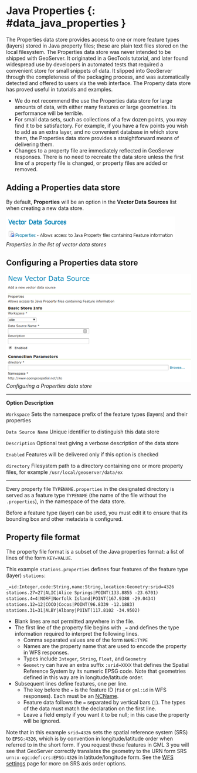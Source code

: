 # Java Properties {: #data_java_properties }

The Properties data store provides access to one or more feature types (layers) stored in Java property files; these are plain text files stored on the local filesystem. The Properties data store was never intended to be shipped with GeoServer. It originated in a GeoTools tutorial, and later found widespread use by developers in automated tests that required a convenient store for small snippets of data. It slipped into GeoServer through the completeness of the packaging process, and was automatically detected and offered to users via the web interface. The Property data store has proved useful in tutorials and examples.

-   We do not recommend the use the Properties data store for large amounts of data, with either many features or large geometries. Its performance will be terrible.
-   For small data sets, such as collections of a few dozen points, you may find it to be satisfactory. For example, if you have a few points you wish to add as an extra layer, and no convenient database in which store them, the Properties data store provides a straightforward means of delivering them.
-   Changes to a property file are immediately reflected in GeoServer responses. There is no need to recreate the data store unless the first line of a property file is changed, or property files are added or removed.

## Adding a Properties data store

By default, **Properties** will be an option in the **Vector Data Sources** list when creating a new data store.

![](images/propertiescreate.png)
*Properties in the list of vector data stores*

## Configuring a Properties data store

![](images/propertiesconfigure.png)
*Configuring a Properties data store*

  -------------------- ------------------------------------------------------------------------------------------------------------------
  **Option**           **Description**

  `Workspace`          Sets the namespace prefix of the feature types (layers) and their properties

  `Data Source Name`   Unique identifier to distinguish this data store

  `Description`        Optional text giving a verbose description of the data store

  `Enabled`            Features will be delivered only if this option is checked

  `directory`          Filesystem path to a directory containing one or more property files, for example `/usr/local/geoserver/data/ex`
  -------------------- ------------------------------------------------------------------------------------------------------------------

Every property file `TYPENAME.properties` in the designated directory is served as a feature type `TYPENAME` (the name of the file without the `.properties`), in the namespace of the data store.

Before a feature type (layer) can be used, you must edit it to ensure that its bounding box and other metadata is configured.

## Property file format

The property file format is a subset of the Java properties format: a list of lines of the form `KEY=VALUE`.

This example `stations.properties` defines four features of the feature type (layer) `stations`:

    _=id:Integer,code:String,name:String,location:Geometry:srid=4326
    stations.27=27|ALIC|Alice Springs|POINT(133.8855 -23.6701)
    stations.4=4|NORF|Norfolk Island|POINT(167.9388 -29.0434)
    stations.12=12|COCO|Cocos|POINT(96.8339 -12.1883)
    stations.31=31|ALBY|Albany|POINT(117.8102 -34.9502)

-   Blank lines are not permitted anywhere in the file.
-   The first line of the property file begins with `_=` and defines the type information required to interpret the following lines.
    -   Comma separated values are of the form `NAME:TYPE`
    -   Names are the property name that are used to encode the property in WFS responses.
    -   Types include `Integer`, `String`, `Float`, and `Geometry`
    -   `Geometry` can have an extra suffix `:srid=XXXX` that defines the Spatial Reference System by its numeric EPSG code. Note that geometries defined in this way are in longitude/latitude order.
-   Subsequent lines define features, one per line.
    -   The key before the `=` is the feature ID (`fid` or `gml:id` in WFS responses). Each must be an [NCName](http://www.w3.org/TR/1999/REC-xml-names-19990114/#NT-NCName).
    -   Feature data follows the `=` separated by vertical bars (`|`). The types of the data must match the declaration on the first line.
    -   Leave a field empty if you want it to be null; in this case the property will be ignored.

Note that in this example `srid=4326` sets the spatial reference system (SRS) to `EPSG:4326`, which is by convention in longitude/latitude order when referred to in the short form. If you request these features in GML 3 you will see that GeoServer correctly translates the geometry to the URN form SRS `urn:x-ogc:def:crs:EPSG:4326` in latitude/longitude form. See the [WFS settings](../../services/wfs/webadmin.md) page for more on SRS axis order options.
